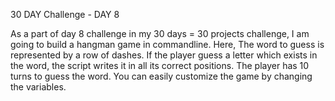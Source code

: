 30 DAY Challenge - DAY 8

As a part of day 8 challenge in my 30 days = 30 projects challenge, I am going to build a hangman game in commandline. Here, The word to guess is represented by a row of dashes. If the player guess a letter which exists in the word, the script writes it in all its correct positions.  The player has 10 turns to guess the word. You can easily customize the game by changing the variables.